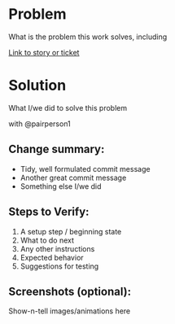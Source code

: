 Problem
=======
What is the problem this work solves, including

[Link to story or ticket](https://my-tracking-system.url/ticket-number)

Solution
========
What I/we did to solve this problem

with @pairperson1

Change summary:
---------------
* Tidy, well formulated commit message
* Another great commit message
* Something else I/we did

Steps to Verify:
----------------
1. A setup step / beginning state
1. What to do next
1. Any other instructions
1. Expected behavior
1. Suggestions for testing

Screenshots (optional):
-----------------------
Show-n-tell images/animations here